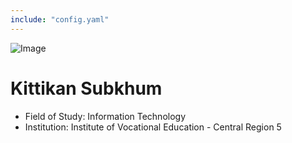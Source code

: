```yaml
---
include: "config.yaml"
---
```

![Image](https://github.com/Mon5te2/Mon5te2.github.io/assets/135462462/30cf7b49-aae9-4b11-a0c2-bc605ff9c1bc)
# Kittikan Subkhum
+ Field of Study: Information Technology
+ Institution: Institute of Vocational Education - Central Region 5
